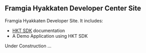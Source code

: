 ## Framgia Hyakkaten Developer Center Site

Framgia Hyakkaten Developer Site. It includes:

* [HKT SDK](https://github.com/wataridori/hkt_sdk) documentation
* A Demo Application using HKT SDK

Under Construction ...
